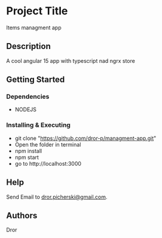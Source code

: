 # Project Title

Items managment app

## Description

A cool angular 15 app with typescript nad ngrx store

## Getting Started

### Dependencies

* NODEJS

### Installing & Executing

* git clone "https://github.com/dror-p/managment-app.git"
* Open the folder in terminal
* npm install
* npm start
* go to http://localhost:3000

## Help

Send Email to dror.picherski@gmail.com.

## Authors

Dror